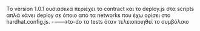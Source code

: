 Tο version 1.0.1 ουσιασιικά περιέχει το contract και το deploy.js στα scripts απλά κάνει deploy σε όποιο από τα networks που έχω ορίσει στο hardhat.config.js.
---->to-do
τα tests όταν τελειοποιηθεί το συμβόλαιο
